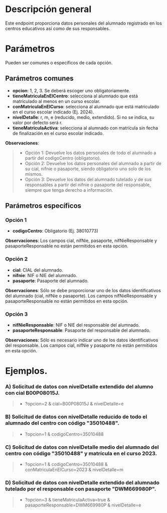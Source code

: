 # Descripción general

Este endpoint proporciona datos personales del alumnado registrado en los centros educativos así como de sus responsables.

# Parámetros
Pueden ser comunes o específicos de cada opción.

## Parámetros comunes

* **opcion**: 1, 2, 3. Se deberá escoger uno obligatoriamente.
* **tieneMatriculaEnElCentro**: selecciona al alumnado que está matriculado al menos en un curso escolar.
* **conMatriculaEnElCurso**: selecciona al alumnado que está matriculado en el curso escolar indicado (Ej. 2024).
* **nivelDetalle**: r, m, e (reducido, medio, extendido). Si no se indica, su valor por defecto será r.
* **tieneMatriculaActiva**: selecciona al alumnado con matrícula sin fecha de finalización en el curso escolar indicado.

**Observaciones**:
>* Opción 1: Devuelve los datos personales de todo el alumnado a partir del codigoCentro (obligatorio).
>* Opción 2: Devuelve los datos personales del alumnado a partir de su cial, nifnie o pasaporte, siendo obligatorio uno solo de los mismos.
>* Opción 3: Devuelve los datos del alumnado tutelado y de sus responsables a partir del nifnie o pasaporte del responsable, siempre que tenga derecho a información.

## Parámetros específicos

### Opción 1
* **codigoCentro**: Obligatorio (Ej. 38010773)

**Observaciones**: Los campos cial, nifNie, pasaporte, nifNieResponsable y pasaporteResponsable no están permitidos en esta opción.

### Opción 2
* **cial**: CIAL del alumnado.
* **nifnie**: NIF o NIE del alumnado.
* **pasaporte**: Pasaporte del alumnado.

**Observaciones**: Sólo se debe proporcionar uno de los datos identificativos del alumnado (cial, nifNie o pasaporte). Los campos nifNieResponsable y pasaporteResponsable no están permitidos en esta opción.

### Opción 3
* **nifNieResponsable**: NIF o NIE del responsable del alumnado.
* **pasaporteResponsable**: Pasaporte del responsable del alumnado.

**Observaciones**: Sólo es necesario indicar uno de los datos identificativos del responsable. Los campos cial, nifNie y pasaporte no están permitidos en esta opción.

# Ejemplos.
### A) Solicitud de datos con nivelDetalle extendido del alumno con cial B00P08015J.
> * ?opcion=2 & cial=B00P08015J & nivelDetalle=e

### B) Solicitud de datos con nivelDetalle reducido de todo el alumnado del centro con código "35010488".
> * ?opcion=1 & codigoCentro=35010488

### C) Solicitud de datos con nivelDetalle medio del alumnado del centro con código "35010488" y matrícula en el curso 2023.
> * ?opcion=1 & codigoCentro=35010488 & conMatriculaEnElCurso=2023 & nivelDetalle=m

### D) Solicitud de datos con nivelDetalle extendido del alumnado tutelado por el responsable con pasaporte "DWM669980P".
> * ?opcion=3 & tieneMatriculaActiva=true & pasaporteResponsable=DWM669980P & nivelDetalle=e

